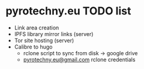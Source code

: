 # pyrotechny.eu TODO list

- Link area creation
- IPFS library mirror links (server)
- Tor site hosting (server)
- Calibre to hugo
  - rclone script to sync from disk -> google drive
  - pyrotechny.eu@gmail.com rclone credentials
